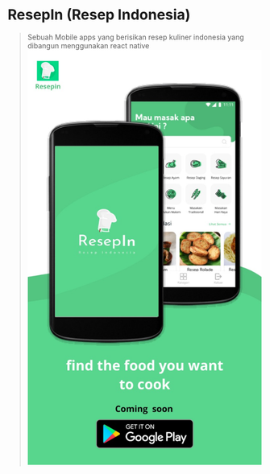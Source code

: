 # ResepIn (Resep Indonesia)

> Sebuah Mobile apps yang berisikan resep kuliner indonesia yang dibangun menggunakan react native
> ![alt text](resepinComingsoon.jpeg)
